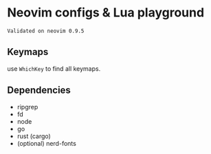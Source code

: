 # Neovim configs & Lua playground

```
Validated on neovim 0.9.5
```

## Keymaps

use `WhichKey` to find all keymaps.

## Dependencies

- ripgrep
- fd
- node
- go
- rust (cargo)
- (optional) nerd-fonts

